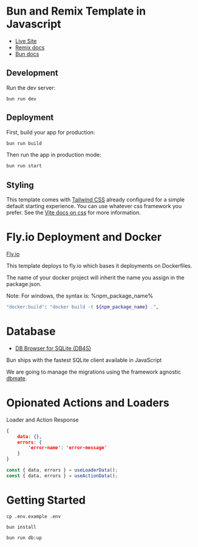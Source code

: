 # Bun and Remix Template in Javascript

- [Live Site](https://remix-template.fly.dev)
- [Remix docs](https://remix.run/docs)
- [Bun docs](https://bun.sh/docs)

## Development

Run the dev server:

```shellscript
bun run dev
```

## Deployment

First, build your app for production:

```sh
bun run build
```

Then run the app in production mode:

```sh
bun run start
```

## Styling

This template comes with [Tailwind CSS](https://tailwindcss.com/) already configured for a simple default starting experience. You can use whatever css framework you prefer. See the [Vite docs on css](https://vitejs.dev/guide/features.html#css) for more information.

# Fly.io Deployment and Docker

[Fly.io](https://fly.io/)

This template deploys to fly.io which bases it deployments on Dockerfiles.

The name of your docker project will inherit the name you assign in the package.json.

Note: For windows, the syntax is: %npm_package_name%

```sh
"docker:build": "docker build -t ${npm_package_name} .",
```

# Database

- [DB Browser for SQLite (DB4S)](https://sqlitebrowser.org/)

Bun ships with the fastest SQLite client available in JavaScript

We are going to manage the migrations using the framework agnostic [dbmate](https://github.com/amacneil/dbmate?tab=readme-ov-file#features).

# Opionated Actions and Loaders

Loader and Action Response
```JSON
{
    data: {},
    errors: {
        'error-name': 'error-message'
    }
}
```

```JAVASCRIPT
const { data, errors } = useLoaderData();
const { data, errors } = useActionData();
```

# Getting Started

`cp .env.example .env`

`bun install`

`bun run db:up`

